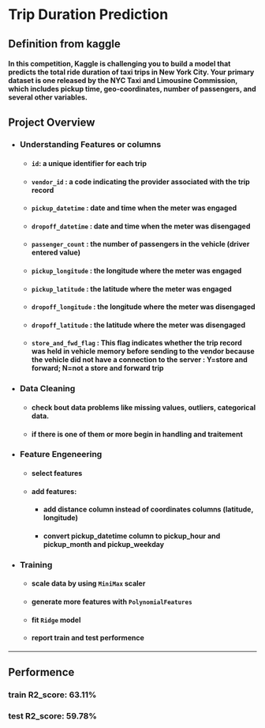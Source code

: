 # Trip Duration Prediction

## Definition from kaggle
#### In this competition, Kaggle is challenging you to build a model that predicts the total ride duration of taxi trips in New York City. Your primary dataset is one released by the NYC Taxi and Limousine Commission, which includes pickup time, geo-coordinates, number of passengers, and several other variables. 

## Project Overview
- ### Understanding Features or columns
    - #### `id`: a unique identifier for each trip
    - #### `vendor_id` : a code indicating the provider associated with the trip record
    - #### `pickup_datetime` : date and time when the meter was engaged
    - #### `dropoff_datetime` : date and time when the meter was disengaged
    - #### `passenger_count` : the number of passengers in the vehicle (driver entered value)
    - #### `pickup_longitude` : the longitude where the meter was engaged
     - #### `pickup_latitude` : the latitude where the meter was engaged
    - #### `dropoff_longitude` : the longitude where the meter was disengaged
    - #### `dropoff_latitude` : the latitude where the meter was disengaged
    - #### `store_and_fwd_flag` : This flag indicates whether the trip record was held in vehicle memory before sending to the vendor because the vehicle did not have a connection to the server : Y=store and forward; N=not a store and forward trip
- ### Data Cleaning
    - #### check bout data problems like missing values, outliers, categorical data.
    - #### if there is one of them or more begin in handling and traitement

- ### Feature Engeneering
    - #### select features
    - #### add features: 
        - #### add distance column instead of coordinates columns (latitude, longitude)
        - #### convert pickup_datetime column to pickup_hour and pickup_month and pickup_weekday

- ### Training
    - #### scale data by using `MiniMax` scaler
    - #### generate more features with `PolynomialFeatures`
    - #### fit `Ridge` model
    - #### report train and test performence

---
## Performence
### train R2_score: 63.11%
### test R2_score: 59.78%